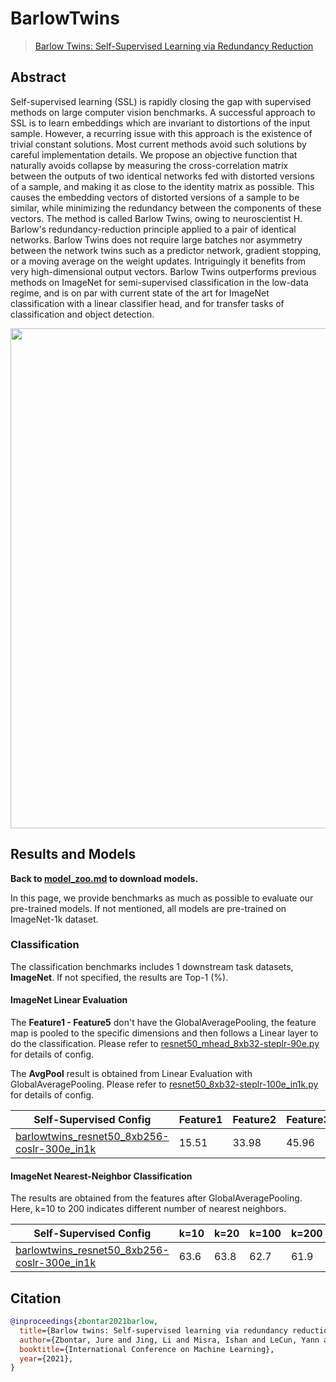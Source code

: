 # BarlowTwins

> [Barlow Twins: Self-Supervised Learning via Redundancy Reduction](https://arxiv.org/abs/2103.03230)

<!-- [ALGORITHM] -->

## Abstract

Self-supervised learning (SSL) is rapidly closing the gap with supervised methods on large computer vision benchmarks. A successful approach to SSL is to learn embeddings which are invariant to distortions of the input sample. However, a recurring issue with this approach is the existence of trivial constant solutions. Most current methods avoid such solutions by careful implementation details. We propose an objective function that naturally avoids collapse by measuring the cross-correlation matrix between the outputs of two identical networks fed with distorted versions of a sample, and making it as close to the identity matrix as possible. This causes the embedding vectors of distorted versions of a sample to be similar, while minimizing the redundancy between the components of these vectors. The method is called Barlow Twins, owing to neuroscientist H. Barlow's redundancy-reduction principle applied to a pair of identical networks. Barlow Twins does not require large batches nor asymmetry between the network twins such as a predictor network, gradient stopping, or a moving average on the weight updates. Intriguingly it benefits from very high-dimensional output vectors. Barlow Twins outperforms previous methods on ImageNet for semi-supervised classification in the low-data regime, and is on par with current state of the art for ImageNet classification with a linear classifier head, and for transfer tasks of classification and object detection.

<div align="center">
<img src="https://user-images.githubusercontent.com/36138628/163914714-082de804-0b5f-4024-94f9-880e6ef334fa.png" width="800" />
</div>

## Results and Models

**Back to [model_zoo.md](https://github.com/open-mmlab/mmselfsup/blob/master/docs/en/model_zoo.md) to download models.**

In this page, we provide benchmarks as much as possible to evaluate our pre-trained models. If not mentioned, all models are pre-trained on ImageNet-1k dataset.

### Classification

The classification benchmarks includes 1 downstream task datasets, **ImageNet**. If not specified, the results are Top-1 (%).

#### ImageNet Linear Evaluation

The **Feature1 - Feature5** don't have the GlobalAveragePooling, the feature map is pooled to the specific dimensions and then follows a Linear layer to do the classification. Please refer to [resnet50_mhead_8xb32-steplr-90e.py](https://github.com/open-mmlab/mmselfsup/blob/master/configs/benchmarks/classification/imagenet/resnet50_mhead_8xb32-steplr-90e_in1k.py) for details of config.

The **AvgPool** result is obtained from Linear Evaluation with GlobalAveragePooling. Please refer to [resnet50_8xb32-steplr-100e_in1k.py](https://github.com/open-mmlab/mmselfsup/blob/master/configs/benchmarks/classification/imagenet/resnet50_8xb32-steplr-100e_in1k.py) for details of config.

| Self-Supervised Config                                                                                                                                                       | Feature1 | Feature2 | Feature3 | Feature4 | Feature5 | AvgPool |
| ---------------------------------------------------------------------------------------------------------------------------------------------------------------------------- | -------- | -------- | -------- | -------- | -------- | ------- |
| [barlowtwins_resnet50_8xb256-coslr-300e_in1k](https://github.com/open-mmlab/mmselfsup/blob/master/configs/selfsup/arlowtwins/barlowtwins_resnet50_8xb256-coslr-300e_in1k.py) | 15.51    | 33.98    | 45.96    | 61.90    | 71.01    | 71.66   |

#### ImageNet Nearest-Neighbor Classification

The results are obtained from the features after GlobalAveragePooling. Here, k=10 to 200 indicates different number of nearest neighbors.

| Self-Supervised Config                                                                                                                                                       | k=10 | k=20 | k=100 | k=200 |
| ---------------------------------------------------------------------------------------------------------------------------------------------------------------------------- | ---- | ---- | ----- | ----- |
| [barlowtwins_resnet50_8xb256-coslr-300e_in1k](https://github.com/open-mmlab/mmselfsup/blob/master/configs/selfsup/arlowtwins/barlowtwins_resnet50_8xb256-coslr-300e_in1k.py) | 63.6 | 63.8 | 62.7  | 61.9  |

## Citation

```bibtex
@inproceedings{zbontar2021barlow,
  title={Barlow twins: Self-supervised learning via redundancy reduction},
  author={Zbontar, Jure and Jing, Li and Misra, Ishan and LeCun, Yann and Deny, St{\'e}phane},
  booktitle={International Conference on Machine Learning},
  year={2021},
}
```
